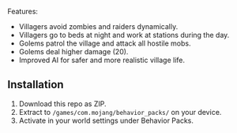 Features:
- Villagers avoid zombies and raiders dynamically.
- Villagers go to beds at night and work at stations during the day.
- Golems patrol the village and attack all hostile mobs.
- Golems deal higher damage (20).
- Improved AI for safer and more realistic village life.

## Installation
1. Download this repo as ZIP.
2. Extract to `/games/com.mojang/behavior_packs/` on your device.
3. Activate in your world settings under Behavior Packs.
